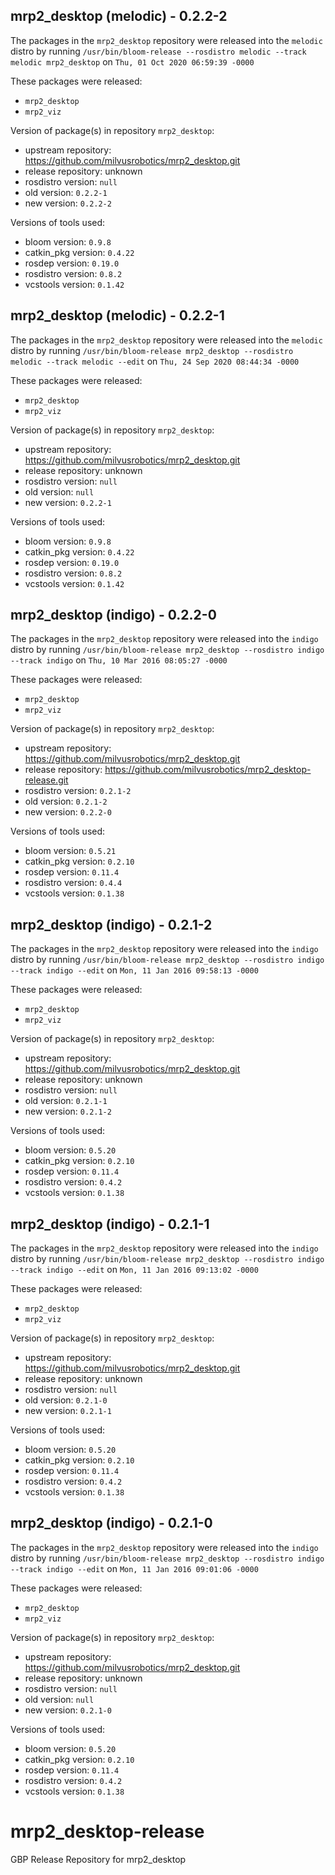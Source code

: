 ## mrp2_desktop (melodic) - 0.2.2-2

The packages in the `mrp2_desktop` repository were released into the `melodic` distro by running `/usr/bin/bloom-release --rosdistro melodic --track melodic mrp2_desktop` on `Thu, 01 Oct 2020 06:59:39 -0000`

These packages were released:
- `mrp2_desktop`
- `mrp2_viz`

Version of package(s) in repository `mrp2_desktop`:

- upstream repository: https://github.com/milvusrobotics/mrp2_desktop.git
- release repository: unknown
- rosdistro version: `null`
- old version: `0.2.2-1`
- new version: `0.2.2-2`

Versions of tools used:

- bloom version: `0.9.8`
- catkin_pkg version: `0.4.22`
- rosdep version: `0.19.0`
- rosdistro version: `0.8.2`
- vcstools version: `0.1.42`


## mrp2_desktop (melodic) - 0.2.2-1

The packages in the `mrp2_desktop` repository were released into the `melodic` distro by running `/usr/bin/bloom-release mrp2_desktop --rosdistro melodic --track melodic --edit` on `Thu, 24 Sep 2020 08:44:34 -0000`

These packages were released:
- `mrp2_desktop`
- `mrp2_viz`

Version of package(s) in repository `mrp2_desktop`:

- upstream repository: https://github.com/milvusrobotics/mrp2_desktop.git
- release repository: unknown
- rosdistro version: `null`
- old version: `null`
- new version: `0.2.2-1`

Versions of tools used:

- bloom version: `0.9.8`
- catkin_pkg version: `0.4.22`
- rosdep version: `0.19.0`
- rosdistro version: `0.8.2`
- vcstools version: `0.1.42`


## mrp2_desktop (indigo) - 0.2.2-0

The packages in the `mrp2_desktop` repository were released into the `indigo` distro by running `/usr/bin/bloom-release mrp2_desktop --rosdistro indigo --track indigo` on `Thu, 10 Mar 2016 08:05:27 -0000`

These packages were released:
- `mrp2_desktop`
- `mrp2_viz`

Version of package(s) in repository `mrp2_desktop`:

- upstream repository: https://github.com/milvusrobotics/mrp2_desktop.git
- release repository: https://github.com/milvusrobotics/mrp2_desktop-release.git
- rosdistro version: `0.2.1-2`
- old version: `0.2.1-2`
- new version: `0.2.2-0`

Versions of tools used:

- bloom version: `0.5.21`
- catkin_pkg version: `0.2.10`
- rosdep version: `0.11.4`
- rosdistro version: `0.4.4`
- vcstools version: `0.1.38`


## mrp2_desktop (indigo) - 0.2.1-2

The packages in the `mrp2_desktop` repository were released into the `indigo` distro by running `/usr/bin/bloom-release mrp2_desktop --rosdistro indigo --track indigo --edit` on `Mon, 11 Jan 2016 09:58:13 -0000`

These packages were released:
- `mrp2_desktop`
- `mrp2_viz`

Version of package(s) in repository `mrp2_desktop`:
- upstream repository: https://github.com/milvusrobotics/mrp2_desktop.git
- release repository: unknown
- rosdistro version: `null`
- old version: `0.2.1-1`
- new version: `0.2.1-2`

Versions of tools used:
- bloom version: `0.5.20`
- catkin_pkg version: `0.2.10`
- rosdep version: `0.11.4`
- rosdistro version: `0.4.2`
- vcstools version: `0.1.38`


## mrp2_desktop (indigo) - 0.2.1-1

The packages in the `mrp2_desktop` repository were released into the `indigo` distro by running `/usr/bin/bloom-release mrp2_desktop --rosdistro indigo --track indigo --edit` on `Mon, 11 Jan 2016 09:13:02 -0000`

These packages were released:
- `mrp2_desktop`
- `mrp2_viz`

Version of package(s) in repository `mrp2_desktop`:
- upstream repository: https://github.com/milvusrobotics/mrp2_desktop.git
- release repository: unknown
- rosdistro version: `null`
- old version: `0.2.1-0`
- new version: `0.2.1-1`

Versions of tools used:
- bloom version: `0.5.20`
- catkin_pkg version: `0.2.10`
- rosdep version: `0.11.4`
- rosdistro version: `0.4.2`
- vcstools version: `0.1.38`


## mrp2_desktop (indigo) - 0.2.1-0

The packages in the `mrp2_desktop` repository were released into the `indigo` distro by running `/usr/bin/bloom-release mrp2_desktop --rosdistro indigo --track indigo --edit` on `Mon, 11 Jan 2016 09:01:06 -0000`

These packages were released:
- `mrp2_desktop`
- `mrp2_viz`

Version of package(s) in repository `mrp2_desktop`:
- upstream repository: https://github.com/milvusrobotics/mrp2_desktop.git
- release repository: unknown
- rosdistro version: `null`
- old version: `null`
- new version: `0.2.1-0`

Versions of tools used:
- bloom version: `0.5.20`
- catkin_pkg version: `0.2.10`
- rosdep version: `0.11.4`
- rosdistro version: `0.4.2`
- vcstools version: `0.1.38`


# mrp2_desktop-release
GBP Release Repository for mrp2_desktop

